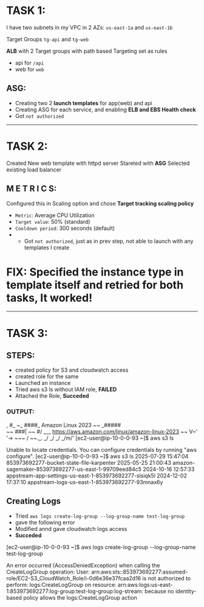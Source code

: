 # TASK 1:

I have two subnets in my VPC in 2 AZs: `us-east-1a` and `us-east-1b`

Target Groups `tg-api` and `tg-web`

**ALB** with 2 Target groups with path based Targeting set as rules
  - api for `/api`
  - web for `web`

## ASG:
  - Creating two 2 **launch templates** for app(web) and api
  - Creating ASG for each service, and enabling **ELB and EBS Health check** 
  - Got `not authorized` 
<hr/>


# TASK 2:

Created New web template with httpd server
Stareted with **ASG**
Selected existing load balancer

## M E T R I C S:

Configured this in Scaling option and chose **Target tracking scaling policy**
  - `Metric`: Average CPU Utilization
  - `Target value`: 50% (standard)
  - `Cooldown period`: 300 seconds (default)
  - - Got `not authorized`, just as in prev step, not able to launch with any templates I create


# FIX: Specified the instance type in template itself and retried for both tasks, It worked!

<hr/>

# TASK 3:

## STEPS:
  - created policy for S3 and cloudwatch access
  - created role for the same
  - Launched an instance
  - Tried aws s3 ls without IAM role, **FAILED**
  - Attached the Role, **Succeded**

### **OUTPUT:**
   ,     #_
   ~\_  ####_        Amazon Linux 2023
  ~~  \_#####\
  ~~     \###|
  ~~       \#/ ___   https://aws.amazon.com/linux/amazon-linux-2023
   ~~       V~' '->
    ~~~         /
      ~~._.   _/
         _/ _/
       _/m/'
[ec2-user@ip-10-0-0-93 ~]$ aws s3 ls

Unable to locate credentials. You can configure credentials by running "aws configure".
[ec2-user@ip-10-0-0-93 ~]$ aws s3 ls
2025-07-29 15:47:04 853973692277-bucket-state-file-karpenter
2025-05-25 21:00:43 amazon-sagemaker-853973692277-us-east-1-99709eed84c5
2024-10-16 12:57:33 appstream-app-settings-us-east-1-853973692277-slsiqk5l
2024-12-02 17:37:10 appstream-logs-us-east-1-853973692277-93mnax6y

## Creating Logs

  - Tried `aws logs create-log-group --log-group-name test-log-group`
  - gave the following error
  - Modified annd gave cloudwatch logs access
  - **Succeded**

[ec2-user@ip-10-0-0-93 ~]$ aws logs create-log-group --log-group-name test-log-group

An error occurred (AccessDeniedException) when calling the CreateLogGroup operation: User: arn:aws:sts::853973692277:assumed-role/EC2-S3_CloudWatch_Role/i-0d6e36e37fcaa2d16 is not authorized to perform: logs:CreateLogGroup on resource: arn:aws:logs:us-east-1:853973692277:log-group:test-log-group:log-stream: because no identity-based policy allows the logs:CreateLogGroup action
